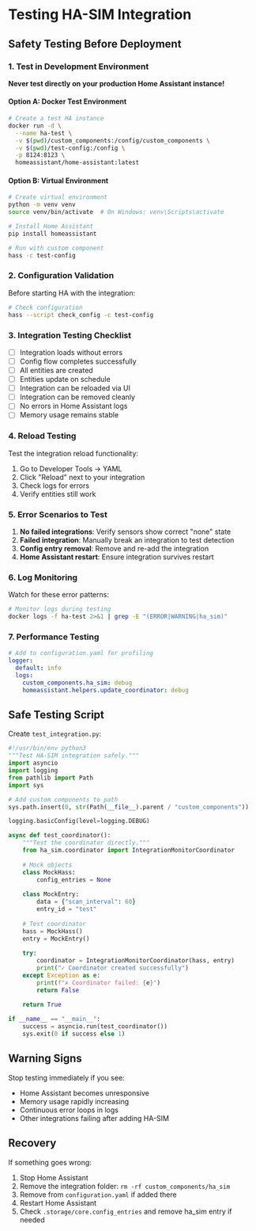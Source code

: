 # Testing HA-SIM Integration

## Safety Testing Before Deployment

### 1. Test in Development Environment

**Never test directly on your production Home Assistant instance!**

#### Option A: Docker Test Environment
```bash
# Create a test HA instance
docker run -d \
  --name ha-test \
  -v $(pwd)/custom_components:/config/custom_components \
  -v $(pwd)/test-config:/config \
  -p 8124:8123 \
  homeassistant/home-assistant:latest
```

#### Option B: Virtual Environment
```bash
# Create virtual environment
python -m venv venv
source venv/bin/activate  # On Windows: venv\Scripts\activate

# Install Home Assistant
pip install homeassistant

# Run with custom component
hass -c test-config
```

### 2. Configuration Validation

Before starting HA with the integration:

```bash
# Check configuration
hass --script check_config -c test-config
```

### 3. Integration Testing Checklist

- [ ] Integration loads without errors
- [ ] Config flow completes successfully
- [ ] All entities are created
- [ ] Entities update on schedule
- [ ] Integration can be reloaded via UI
- [ ] Integration can be removed cleanly
- [ ] No errors in Home Assistant logs
- [ ] Memory usage remains stable

### 4. Reload Testing

Test the integration reload functionality:

1. Go to Developer Tools → YAML
2. Click "Reload" next to your integration
3. Check logs for errors
4. Verify entities still work

### 5. Error Scenarios to Test

1. **No failed integrations**: Verify sensors show correct "none" state
2. **Failed integration**: Manually break an integration to test detection
3. **Config entry removal**: Remove and re-add the integration
4. **Home Assistant restart**: Ensure integration survives restart

### 6. Log Monitoring

Watch for these error patterns:
```bash
# Monitor logs during testing
docker logs -f ha-test 2>&1 | grep -E "(ERROR|WARNING|ha_sim)"
```

### 7. Performance Testing

```yaml
# Add to configuration.yaml for profiling
logger:
  default: info
  logs:
    custom_components.ha_sim: debug
    homeassistant.helpers.update_coordinator: debug
```

## Safe Testing Script

Create `test_integration.py`:

```python
#!/usr/bin/env python3
"""Test HA-SIM integration safely."""
import asyncio
import logging
from pathlib import Path
import sys

# Add custom components to path
sys.path.insert(0, str(Path(__file__).parent / "custom_components"))

logging.basicConfig(level=logging.DEBUG)

async def test_coordinator():
    """Test the coordinator directly."""
    from ha_sim.coordinator import IntegrationMonitorCoordinator
    
    # Mock objects
    class MockHass:
        config_entries = None
    
    class MockEntry:
        data = {"scan_interval": 60}
        entry_id = "test"
    
    # Test coordinator
    hass = MockHass()
    entry = MockEntry()
    
    try:
        coordinator = IntegrationMonitorCoordinator(hass, entry)
        print("✓ Coordinator created successfully")
    except Exception as e:
        print(f"✗ Coordinator failed: {e}")
        return False
    
    return True

if __name__ == "__main__":
    success = asyncio.run(test_coordinator())
    sys.exit(0 if success else 1)
```

## Warning Signs

Stop testing immediately if you see:

- Home Assistant becomes unresponsive
- Memory usage rapidly increasing
- Continuous error loops in logs
- Other integrations failing after adding HA-SIM

## Recovery

If something goes wrong:

1. Stop Home Assistant
2. Remove the integration folder: `rm -rf custom_components/ha_sim`
3. Remove from `configuration.yaml` if added there
4. Restart Home Assistant
5. Check `.storage/core.config_entries` and remove ha_sim entry if needed
